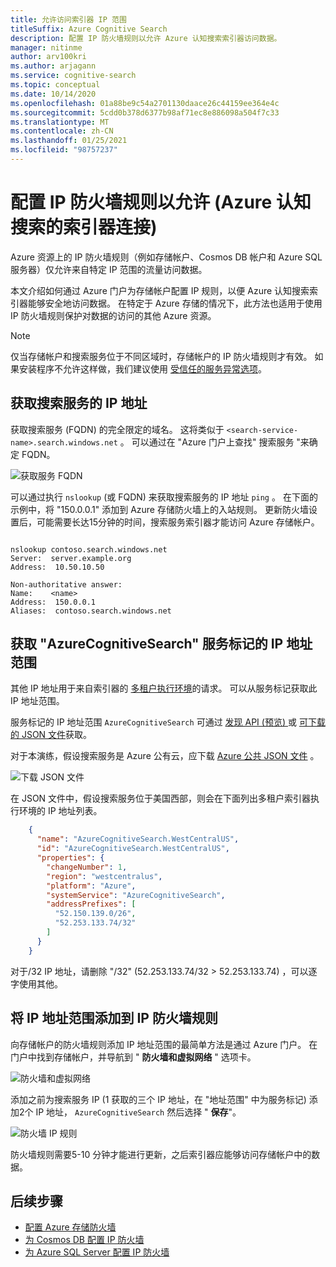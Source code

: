 ```yaml
---
title: 允许访问索引器 IP 范围
titleSuffix: Azure Cognitive Search
description: 配置 IP 防火墙规则以允许 Azure 认知搜索索引器访问数据。
manager: nitinme
author: arv100kri
ms.author: arjagann
ms.service: cognitive-search
ms.topic: conceptual
ms.date: 10/14/2020
ms.openlocfilehash: 01a88be9c54a2701130daace26c44159ee364e4c
ms.sourcegitcommit: 5cdd0b378d6377b98af71ec8e886098a504f7c33
ms.translationtype: MT
ms.contentlocale: zh-CN
ms.lasthandoff: 01/25/2021
ms.locfileid: "98757237"
---
```

# <a name="configure-ip-firewall-rules-to-allow-indexer-connections-azure-cognitive-search"></a>配置 IP 防火墙规则以允许 (Azure 认知搜索的索引器连接) 

Azure 资源上的 IP 防火墙规则（例如存储帐户、Cosmos DB 帐户和 Azure SQL 服务器）仅允许来自特定 IP 范围的流量访问数据。

本文介绍如何通过 Azure 门户为存储帐户配置 IP 规则，以便 Azure 认知搜索索引器能够安全地访问数据。 在特定于 Azure 存储的情况下，此方法也适用于使用 IP 防火墙规则保护对数据的访问的其他 Azure 资源。

> [!NOTE]
> 仅当存储帐户和搜索服务位于不同区域时，存储帐户的 IP 防火墙规则才有效。 如果安装程序不允许这样做，我们建议使用 [受信任的服务异常选项](search-indexer-howto-access-trusted-service-exception.md)。

## <a name="get-the-ip-address-of-the-search-service"></a>获取搜索服务的 IP 地址

获取搜索服务 (FQDN) 的完全限定的域名。 这将类似于 `<search-service-name>.search.windows.net` 。 可以通过在 "Azure 门户上查找" 搜索服务 "来确定 FQDN。

   ![获取服务 FQDN](media\search-indexer-howto-secure-access\search-service-portal.png "获取服务 FQDN")

可以通过执行 `nslookup` (或 FQDN) 来获取搜索服务的 IP 地址 `ping` 。 在下面的示例中，将 "150.0.0.1" 添加到 Azure 存储防火墙上的入站规则。 更新防火墙设置后，可能需要长达15分钟的时间，搜索服务索引器才能访问 Azure 存储帐户。

```azurepowershell

nslookup contoso.search.windows.net
Server:  server.example.org
Address:  10.50.10.50

Non-authoritative answer:
Name:    <name>
Address:  150.0.0.1
Aliases:  contoso.search.windows.net
```

## <a name="get-the-ip-address-ranges-for-azurecognitivesearch-service-tag"></a>获取 "AzureCognitiveSearch" 服务标记的 IP 地址范围

其他 IP 地址用于来自索引器的 [多租户执行环境](search-indexer-securing-resources.md#indexer-execution-environment)的请求。 可以从服务标记获取此 IP 地址范围。

服务标记的 IP 地址范围 `AzureCognitiveSearch` 可通过 [发现 API (预览) ](../virtual-network/service-tags-overview.md#use-the-service-tag-discovery-api-public-preview) 或 [可下载的 JSON 文件](../virtual-network/service-tags-overview.md#discover-service-tags-by-using-downloadable-json-files)获取。

对于本演练，假设搜索服务是 Azure 公有云，应下载 [Azure 公共 JSON 文件](https://www.microsoft.com/download/details.aspx?id=56519) 。

   ![下载 JSON 文件](media\search-indexer-howto-secure-access\service-tag.png "下载 JSON 文件")

在 JSON 文件中，假设搜索服务位于美国西部，则会在下面列出多租户索引器执行环境的 IP 地址列表。

```json
    {
      "name": "AzureCognitiveSearch.WestCentralUS",
      "id": "AzureCognitiveSearch.WestCentralUS",
      "properties": {
        "changeNumber": 1,
        "region": "westcentralus",
        "platform": "Azure",
        "systemService": "AzureCognitiveSearch",
        "addressPrefixes": [
          "52.150.139.0/26",
          "52.253.133.74/32"
        ]
      }
    }
```

对于/32 IP 地址，请删除 "/32" (52.253.133.74/32 > 52.253.133.74) ，可以逐字使用其他。

## <a name="add-the-ip-address-ranges-to-ip-firewall-rules"></a>将 IP 地址范围添加到 IP 防火墙规则

向存储帐户的防火墙规则添加 IP 地址范围的最简单方法是通过 Azure 门户。 在门户中找到存储帐户，并导航到 " **防火墙和虚拟网络** " 选项卡。

   ![防火墙和虚拟网络](media\search-indexer-howto-secure-access\storage-firewall.png "防火墙和虚拟网络")

添加之前为搜索服务 IP (1 获取的三个 IP 地址，在 "地址范围" 中为服务标记) 添加2个 IP 地址， `AzureCognitiveSearch` 然后选择 " **保存**"。

   ![防火墙 IP 规则](media\search-indexer-howto-secure-access\storage-firewall-ip.png "防火墙 IP 规则")

防火墙规则需要5-10 分钟才能进行更新，之后索引器应能够访问存储帐户中的数据。

## <a name="next-steps"></a>后续步骤

- [配置 Azure 存储防火墙](../storage/common/storage-network-security.md)
- [为 Cosmos DB 配置 IP 防火墙](../cosmos-db/how-to-configure-firewall.md)
- [为 Azure SQL Server 配置 IP 防火墙](../azure-sql/database/firewall-configure.md)